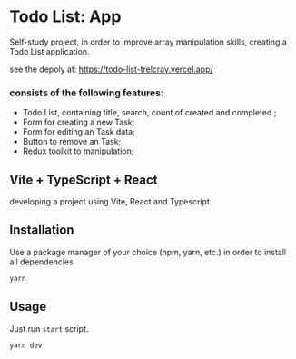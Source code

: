 # Todo List: App

Self-study project, in order to improve array manipulation skills, creating a Todo List application. 

see the depoly at: https://todo-list-trelcray.vercel.app/

### consists of the following features:

- Todo List, containing title, search, count of created and completed ;
- Form for creating a new Task;
- Form for editing an Task data;
- Button to remove an Task;
- Redux toolkit to manipulation;

## Vite + TypeScript + React

developing a project using Vite, React and Typescript.

## Installation

Use a package manager of your choice (npm, yarn, etc.) in order to install all dependencies

```bash
yarn
```

## Usage

Just run `start` script.

```bash
yarn dev